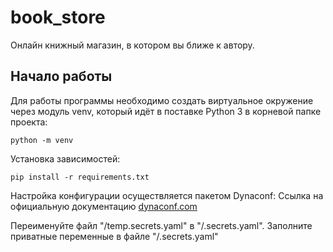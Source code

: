 # book_store
Онлайн книжный магазин, в котором вы ближе к автору.

## Начало работы
Для работы программы необходимо создать виртуальное окружение через модуль 
venv, который идёт в поставке Python 3 в корневой папке проекта:

    python -m venv
Установка зависимостей:
    
    pip install -r requirements.txt

Настройка конфигурации осуществляется пакетом Dynaconf:
Ссылка на официальную документацию [dynaconf.com](https://www.dynaconf.com/) 

Переименуйте файл "/temp.secrets.yaml" в "/.secrets.yaml".
Заполните приватные переменные в файле "/.secrets.yaml"






